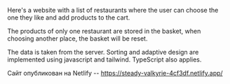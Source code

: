 Here's a website with a list of restaurants where the user can choose the one they like and add products to the cart.

The products of only one restaurant are stored in the basket,
when choosing another place, the basket will be reset.

The data is taken from the server. 
Sorting and adaptive design are implemented using javascript and tailwind. 
TypeScript also applies.

Сайт опубликован на Netlify -- https://steady-valkyrie-4cf3df.netlify.app/
